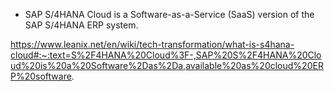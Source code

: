 * SAP S/4HANA Cloud is a Software-as-a-Service (SaaS) version of the SAP S/4HANA ERP system.

https://www.leanix.net/en/wiki/tech-transformation/what-is-s4hana-cloud#:~:text=S%2F4HANA%20Cloud%3F-,SAP%20S%2F4HANA%20Cloud%20is%20a%20Software%2Das%2Da,available%20as%20cloud%20ERP%20software.


